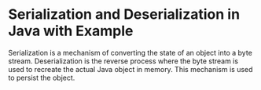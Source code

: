 # Serialization and Deserialization in Java with Example

Serialization is a mechanism of converting the state of an object into a byte stream. Deserialization is the reverse process where the byte stream is used to recreate the actual Java object in memory. This mechanism is used to persist the object.

<p align="center">
<img scr="https://media.geeksforgeeks.org/wp-content/cdn-uploads/gq/2016/01/serialize-deserialize-java.png" />
</p>
